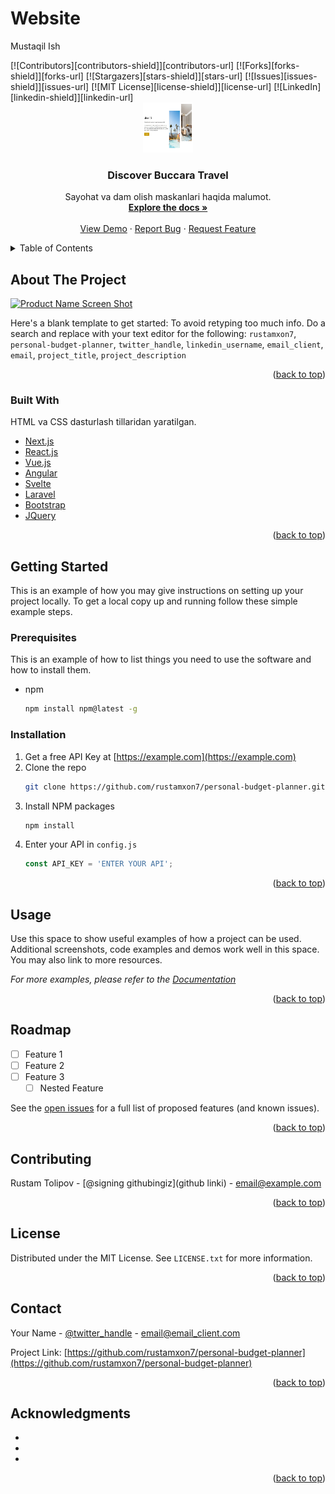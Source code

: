 # Website
Mustaqil Ish

<div id="top"></div>
[![Contributors][contributors-shield]][contributors-url]
[![Forks][forks-shield]][forks-url]
[![Stargazers][stars-shield]][stars-url]
[![Issues][issues-shield]][issues-url]
[![MIT License][license-shield]][license-url]
[![LinkedIn][linkedin-shield]][linkedin-url]

<!-- PROJECT LOGO -->
<br />
<div align="center">
<!-- Agar logo kerak bolmasa ochirib tashlang  -->
  <a href="https://github.com/rustamxon7/personal-budget-planner">
    <img src="images/ReadME1.jpg" alt="Logo" width="80" height="80">
  </a>
  
<!-- Sizning proyektingizni nomi -->
<h3 align="center">Discover Buccara Travel</h3>

<!-- Qisqacha proyektingiz haqida informatsiya -->
  <p align="center">
  Sayohat va dam olish maskanlari haqida malumot.
    <br />
    <a href="https://github.com/rustamxon7/personal-budget-planner"><strong>Explore the docs »</strong></a>
    <br />
    <br />
    <a href="https://github.com/rustamxon7/personal-budget-planner">View Demo</a>
    ·
    <a href="https://github.com/rustamxon7/personal-budget-planner/issues">Report Bug</a>
    ·
    <a href="https://github.com/rustamxon7/personal-budget-planner/issues">Request Feature</a>
  </p>
</div>

<!-- TABLE OF CONTENTS -->
<details>
  <summary>Table of Contents</summary>
  <ol>
    <li>
      <a href="#about-the-project">About The Project</a>
      <ul>
        <li><a href="#built-with">Built With</a></li>
      </ul>
    </li>
    <li>
      <a href="#getting-started">Getting Started</a>
      <ul>
        <li><a href="#prerequisites">Prerequisites</a></li>
        <li><a href="#installation">Installation</a></li>
      </ul>
    </li>
    <li><a href="#usage">Usage</a></li>
    <li><a href="#roadmap">Roadmap</a></li>
    <li><a href="#contributing">Contributing</a></li>
    <li><a href="#license">License</a></li>
    <li><a href="#contact">Contact</a></li>
    <li><a href="#acknowledgments">Acknowledgments</a></li>
  </ol>
</details>

<!-- ABOUT THE PROJECT -->

## About The Project

[![Product Name Screen Shot][product-screenshot]](https://example.com)

<!-- Proyektingiz haqida ma'lumot kamida 3ta gapdan tashkil topsin -->

Here's a blank template to get started: To avoid retyping too much info. Do a search and replace with your text editor for the following: `rustamxon7`, `personal-budget-planner`, `twitter_handle`, `linkedin_username`, `email_client`, `email`, `project_title`, `project_description`

<p align="right">(<a href="#top">back to top</a>)</p>

### Built With

<!-- Qaysi dasturlash tillaridan tashkil topgani haqida yozing ma'lumot bilan -->

HTML va CSS dasturlash tillaridan yaratilgan.

<!-- Dasturlash tillarini o'zingizni dasturingizga qarab to'g'rilang o'zgartiring -->

<!-- MISOL:
- [Dastur nomi](shu dastur haqida link)
 -->

- [Next.js](https://nextjs.org/)
- [React.js](https://reactjs.org/)
- [Vue.js](https://vuejs.org/)
- [Angular](https://angular.io/)
- [Svelte](https://svelte.dev/)
- [Laravel](https://laravel.com)
- [Bootstrap](https://getbootstrap.com)
- [JQuery](https://jquery.com)

<p align="right">(<a href="#top">back to top</a>)</p>

<!-- GETTING STARTED -->
<!-- qanday qilib ornatish haqida ma'lumot -->

## Getting Started

This is an example of how you may give instructions on setting up your project locally.
To get a local copy up and running follow these simple example steps.

### Prerequisites

This is an example of how to list things you need to use the software and how to install them.

- npm
  ```sh
  npm install npm@latest -g
  ```

### Installation

<!-- Agar bu qismini tushunmasangiz menga murojat qiling -->

1. Get a free API Key at [https://example.com](https://example.com)
2. Clone the repo
   ```sh
   git clone https://github.com/rustamxon7/personal-budget-planner.git
   ```
3. Install NPM packages
   ```sh
   npm install
   ```
4. Enter your API in `config.js`
   ```js
   const API_KEY = 'ENTER YOUR API';
   ```

<p align="right">(<a href="#top">back to top</a>)</p>

<!-- USAGE EXAMPLES -->

## Usage

<!--
Qanday ishlatish haqida ma'lumot
 -->

 <!-- Agar bu qismini tushunmasangiz menga murojat qiling -->

Use this space to show useful examples of how a project can be used. Additional screenshots, code examples and demos work well in this space. You may also link to more resources.

_For more examples, please refer to the [Documentation](https://example.com)_

<p align="right">(<a href="#top">back to top</a>)</p>

<!-- ROADMAP -->

## Roadmap

- [ ] Feature 1
- [ ] Feature 2
- [ ] Feature 3
  - [ ] Nested Feature

See the [open issues](https://github.com/rustamxon7/personal-budget-planner/issues) for a full list of proposed features (and known issues).

<p align="right">(<a href="#top">back to top</a>)</p>

<!-- CONTRIBUTING -->

## Contributing

<!-- Proyektingizda kimlar qatnachga shu kishilarni ishmini va githubini yozing -->
<!-- Bu qismini qoldirishingiz mumkin -->

Rustam Tolipov - [@signing githubingiz](github linki) - email@example.com

<p align="right">(<a href="#top">back to top</a>)</p>

<!-- LICENSE -->

## License

Distributed under the MIT License. See `LICENSE.txt` for more information.

<p align="right">(<a href="#top">back to top</a>)</p>

<!-- CONTACT -->

## Contact

<!-- proyektingiz linki, githubdagi -->

Your Name - [@twitter_handle](https://twitter.com/twitter_handle) - email@email_client.com

Project Link: [https://github.com/rustamxon7/personal-budget-planner](https://github.com/rustamxon7/personal-budget-planner)

<p align="right">(<a href="#top">back to top</a>)</p>

<!-- ACKNOWLEDGMENTS -->

## Acknowledgments

- []()
- []()
- []()

<p align="right">(<a href="#top">back to top</a>)</p>

<!-- MARKDOWN LINKS & IMAGES -->
<!-- https://www.markdownguide.org/basic-syntax/#reference-style-links -->

[contributors-shield]: https://img.shields.io/github/contributors/rustamxon7/personal-budget-planner.svg?style=for-the-badge
[contributors-url]: https://github.com/rustamxon7/personal-budget-planner/graphs/contributors
[forks-shield]: https://img.shields.io/github/forks/rustamxon7/personal-budget-planner.svg?style=for-the-badge
[forks-url]: https://github.com/rustamxon7/personal-budget-planner/network/members
[stars-shield]: https://img.shields.io/github/stars/rustamxon7/personal-budget-planner.svg?style=for-the-badge
[stars-url]: https://github.com/rustamxon7/personal-budget-planner/stargazers
[issues-shield]: https://img.shields.io/github/issues/rustamxon7/personal-budget-planner.svg?style=for-the-badge
[issues-url]: https://github.com/rustamxon7/personal-budget-planner/issues
[license-shield]: https://img.shields.io/github/license/rustamxon7/personal-budget-planner.svg?style=for-the-badge
[license-url]: https://github.com/rustamxon7/personal-budget-planner/blob/master/LICENSE.txt
[linkedin-shield]: https://img.shields.io/badge/-LinkedIn-black.svg?style=for-the-badge&logo=linkedin&colorB=555
[linkedin-url]: https://linkedin.com/in/linkedin_username
[product-screenshot]: images/screenshot.png
